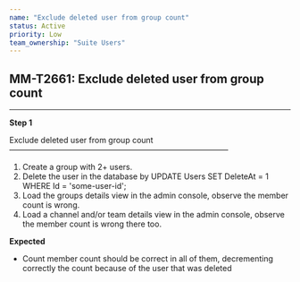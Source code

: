 ```yaml
---
name: "Exclude deleted user from group count"
status: Active
priority: Low
team_ownership: "Suite Users"
---
```


## MM-T2661: Exclude deleted user from group count

---

**Step 1**

Exclude deleted user from group count\
————————————————————————————

1. Create a group with 2+ users.
2. Delete the user in the database by UPDATE Users SET DeleteAt = 1 WHERE Id = 'some-user-id';
3. Load the groups details view in the admin console, observe the member count is wrong.
4. Load a channel and/or team details view in the admin console, observe the member count is wrong there too.

**Expected**

- Count member count should be correct in all of them, decrementing correctly the count because of the user that was deleted
